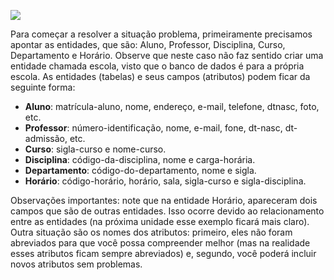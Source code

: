 [![](https://ampli-images.s3.amazonaws.com/production/1c39db9a-8db1-4746-8252-b0a20bacb416/original)](https://ampli-images.s3.amazonaws.com/production/1c39db9a-8db1-4746-8252-b0a20bacb416/original)

Para começar a resolver a situação problema, primeiramente precisamos apontar as entidades, que são: Aluno, Professor, Disciplina, Curso, Departamento e Horário. Observe que neste caso não faz sentido criar uma entidade chamada escola, visto que o banco de dados é para a própria escola. As entidades (tabelas) e seus campos (atributos) podem ficar da seguinte forma:

- **Aluno**: matrícula-aluno, nome, endereço, e-mail, telefone, dtnasc, foto, etc.
- **Professor**: número-identificação, nome, e-mail, fone, dt-nasc, dt-admissão, etc.
- **Curso**: sigla-curso e nome-curso.
- **Disciplina**: código-da-disciplina, nome e carga-horária.
- **Departamento**: código-do-departamento, nome e sigla.
- **Horário**: código-horário, horário, sala, sigla-curso e sigla-disciplina.

Observações importantes: note que na entidade Horário, apareceram dois campos que são de outras entidades. Isso ocorre devido ao relacionamento entre as entidades (na próxima unidade esse exemplo ficará mais claro). Outra situação são os nomes dos atributos: primeiro, eles não foram abreviados para que você possa compreender melhor (mas na realidade esses atributos ficam sempre abreviados) e, segundo, você poderá incluir novos atributos sem problemas.